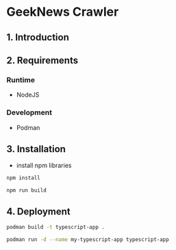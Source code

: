 # GeekNews Crawler

## 1. Introduction

## 2. Requirements

### Runtime
- NodeJS

### Development
- Podman

## 3. Installation

- install npm libraries

```bash
npm install
```

```agsl
npm run build
```


## 4. Deployment

```bash
podman build -t typescript-app .
```

```bash
podman run -d --name my-typescript-app typescript-app
```


